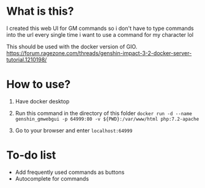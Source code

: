 # What is this?
I created this web UI for GM commands so i don't have to type commands into the url every single time i want to use a command for my character lol

This should be used with the docker version of GIO.
https://forum.ragezone.com/threads/genshin-impact-3-2-docker-server-tutorial.1210198/

# How to use?
1. Have docker desktop
2. Run this command in the directory of this folder
   `docker run -d --name genshin_gmwebgui -p 64999:80 -v ${PWD}:/var/www/html php:7.2-apache`

3. Go to your browser and enter `localhost:64999`

# To-do list
- Add frequently used commands as buttons
- Autocomplete for commands
